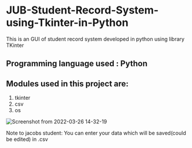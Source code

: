 # JUB-Student-Record-System-using-Tkinter-in-Python
This is an GUI of student record system developed in python using library TKinter

## Programming language used : Python
## Modules used in this project are:
1. tkinter 
2. csv
3. os

![Screenshot from 2022-03-26 14-32-19](https://user-images.githubusercontent.com/92953798/160242015-83879707-639d-4246-b13f-3490f544267a.png)


Note to jacobs student: You can enter your data which will be saved(could be edited) in .csv
